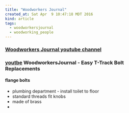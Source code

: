 ```yaml
---
title: "Woodworkers Journal"
created_at: Sat Apr  9 10:47:18 MDT 2016
kind: article
tags:
  - woodworkersjournal
  - woodworking_people
---
```



### <a href="https://www.youtube.com/channel/UC84kr2zOvY6Pyfnv8yYdQRA?nohtml5=False" target="_blank">Woodworkers Journal youtube channel</a>

### <a href="https://www.youtube.com/watch?v=sOOjqELp-Kw&nohtml5=False" target="_blank">youtbe</a> WoodworkersJournal - Easy T-Track Bolt Replacements

#### flange bolts

<ul>
  <li>plumbing department - install toilet to floor</li>
  <li>standard threads fit knobs</li>
  <li>made of brass</li>
  <li></li>
</ul>

<!--
html boilerplate
<a href="" target="_blank"></a>
<img src="" width="400px">
<ul>
  <li></li>
</ul>
<pre>
</pre>
<pre><code>
</code></pre>
-->
